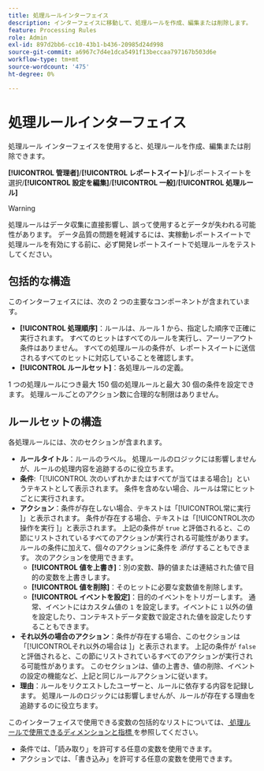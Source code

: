 ```yaml
---
title: 処理ルールインターフェイス
description: インターフェイスに移動して、処理ルールを作成、編集または削除します。
feature: Processing Rules
role: Admin
exl-id: 897d2bb6-cc10-43b1-b436-20985d24d998
source-git-commit: a6967c7d4e1dca5491f13beccaa797167b503d6e
workflow-type: tm+mt
source-wordcount: '475'
ht-degree: 0%

---
```


# 処理ルールインターフェイス

処理ルール インターフェイスを使用すると、処理ルールを作成、編集または削除できます。

**[!UICONTROL 管理者]**/**[!UICONTROL レポートスイート]**/レポートスイートを選択/**[!UICONTROL 設定を編集]**/**[!UICONTROL 一般]**/**[!UICONTROL 処理ルール]**

>[!WARNING]
>
>処理ルールはデータ収集に直接影響し、誤って使用するとデータが失われる可能性があります。 データ品質の問題を軽減するには、実稼動レポートスイートで処理ルールを有効にする前に、必ず開発レポートスイートで処理ルールをテストしてください。

## 包括的な構造

このインターフェイスには、次の 2 つの主要なコンポーネントが含まれています。

* **[!UICONTROL 処理順序]**：ルールは、ルール 1 から、指定した順序で正確に実行されます。 すべてのヒットはすべてのルールを実行し、アーリーアウト条件はありません。 すべての処理ルールの条件が、レポートスイートに送信されるすべてのヒットに対応していることを確認します。
* **[!UICONTROL ルールセット]**：各処理ルールの定義。

1 つの処理ルールにつき最大 150 個の処理ルールと最大 30 個の条件を設定できます。 処理ルールごとのアクション数に合理的な制限はありません。

## ルールセットの構造

各処理ルールには、次のセクションが含まれます。

* **ルールタイトル**：ルールのラベル。 処理ルールのロジックには影響しませんが、ルールの処理内容を追跡するのに役立ちます。
* **条件**:「[!UICONTROL &#x200B; 次のいずれかまたはすべてが当てはまる場合 &#x200B;]」というテキストとして表示されます。 条件を含めない場合、ルールは常にヒットごとに実行されます。
* **アクション**：条件が存在しない場合、テキストは「[!UICONTROL &#x200B; 常に実行 &#x200B;]」と表示されます。 条件が存在する場合、テキストは「[!UICONTROL &#x200B; 次の操作を実行 &#x200B;]」と表示されます。 上記の条件が `true` と評価されると、この節にリストされているすべてのアクションが実行される可能性があります。 ルールの条件に加えて、個々のアクションに条件を _添付_ することもできます。 次のアクションを使用できます。
   * **[!UICONTROL 値を上書き]**：別の変数、静的値または連結された値で目的の変数を上書きします。
   * **[!UICONTROL 値を削除]**：そのヒットに必要な変数値を削除します。
   * **[!UICONTROL イベントを設定]**：目的のイベントをトリガーします。 通常、イベントにはカスタム値の `1` を設定します。イベントに `1` 以外の値を設定したり、コンテキストデータ変数で設定された値を設定したりすることもできます。
* **それ以外の場合のアクション**：条件が存在する場合、このセクションは「[!UICONTROL &#x200B; それ以外の場合は &#x200B;]」と表示されます。 上記の条件が `false` と評価されると、この節にリストされているすべてのアクションが実行される可能性があります。 このセクションは、値の上書き、値の削除、イベントの設定の機能など、上記と同じルールアクションに従います。
* **理由**：ルールをリクエストしたユーザーと、ルールに依存する内容を記録します。 処理ルールのロジックには影響しませんが、ルールが存在する理由を追跡するのに役立ちます。

このインターフェイスで使用できる変数の包括的なリストについては、[&#x200B; 処理ルールで使用できるディメンションと指標 &#x200B;](pr-variables.md) を参照してください。

* 条件では、「読み取り」を許可する任意の変数を使用できます。
* アクションでは、「書き込み」を許可する任意の変数を使用できます。
